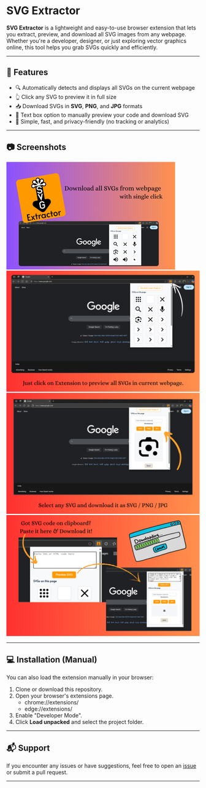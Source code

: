 # SVG Extractor

**SVG Extractor** is a lightweight and easy-to-use browser extension that lets you extract, preview, and download all SVG images from any webpage. Whether you're a developer, designer, or just exploring vector graphics online, this tool helps you grab SVGs quickly and efficiently.

---

## 🌟 Features

- 🔍 Automatically detects and displays all SVGs on the current webpage
- 👆 Click any SVG to preview it in full size
- 📥 Download SVGs in **SVG**, **PNG**, and **JPG** formats
- 🧪 Text box option to manually preview your code and download SVG
- 🎯 Simple, fast, and privacy-friendly (no tracking or analytics)

---

## 📷 Screenshots

![](./screenshots/promotionaltile.png)
![](<screenshots/screenshot 1.png>)
![](<screenshots/screenshot 2.png>)
![](<screenshots/screenshot 3.png>)

---

## 💻 Installation (Manual)

You can also load the extension manually in your browser:

1. Clone or download this repository.
2. Open your browser's extensions page.
    - chrome://extensions/
    - edge://extensions/
3. Enable "Developer Mode".
4. Click **Load unpacked** and select the project folder.

---

## 📬 Support

If you encounter any issues or have suggestions, feel free to open an [issue](https://github.com/yaswanthkorukonda/svg-extractor/issues) or submit a pull request.

---
